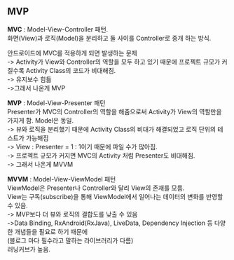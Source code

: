 ## MVP

**MVC** : Model-View-Controller 패턴.<br>
화면(View)과 로직(Model)을 분리하고 둘 사이를 Controller로 중개 하는 방식.

안드로이드에 MVC를 적용하게 되면 발생하는 문제<br>
-> Activity가 View와 Controller의 역할을 모두 하고 있기 때문에 프로젝트 규모가 커질수록 Activity Class의 코드가 비대해짐.<br>
-> 유지보수 힘듦<br>
->그래서 나온게 MVP<br>


**MVP** : Model-View-Presenter 패턴<br>
Presenter가 MVC의 Controller의 역할을 해줌으로써 Activity가 View의 역할만을 가지게 함. Model은 동일.<br>
-> 뷰와 로직을 분리했기 때문에 Activity Class의 비대가 해결되었고 로직 단위의 테스트가 가능해짐<br>
-> View : Presenter = 1 : 1이기 때문에 파일 수가 많아짐.<br>
-> 프로젝트 규모가 커지면 MVC의 Activity 처럼 Presenter도 비대해짐.<br>
-> 그래서 나온게 MVVM<br>

**MVVM** : Model-View-ViewModel 패턴<br>
ViewModel은 Presenter나 Controller와 달리 View의 존재를 모름.<br>
 View는 구독(subscribe)을 통해 ViewModel에서 일어나는 데이터의 변화를 반영할 수 있음.<br>
-> MVP보다 더 뷰와 로직의 결합도를 낮출 수 있음<br>
->Data Binding, RxAndroid(RxJava), LiveData, Dependency Injection 등 다양한 개념들을 필요로 하기 때문에<br>
(블로그 마다 필수라고 말하는 라이브러리가 다름) <br>러닝커브가 높음.
<!--stackedit_data:
eyJoaXN0b3J5IjpbMjcwNzIwNDc5XX0=
-->